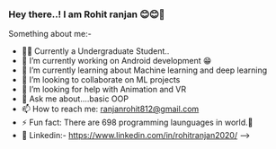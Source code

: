 ### Hey there..! I am Rohit ranjan 😊😊👋

<!--
**Rohit-RA-2020/Rohit-RA-2020** is a ✨ _special_ ✨ repository because its `README.md` (this file) appears on your GitHub profile.!-->

Something about me:-

- 👨‍💻   Currently a Undergraduate Student..
- 🔭 I’m currently working on Android development 😁
- 🌱 I’m currently learning about Machine learning and deep learning
- 👯 I’m looking to collaborate on ML projects
- 🤔 I’m looking for help with Animation and VR
- 💬 Ask me about....basic OOP
- 📫 How to reach me: ranjanrohit812@gmail.com
- ⚡ Fun fact: There are 698 programming launguages in world.🤯
- 🎇 Linkedin:- https://www.linkedin.com/in/rohitranjan2020/
-->
